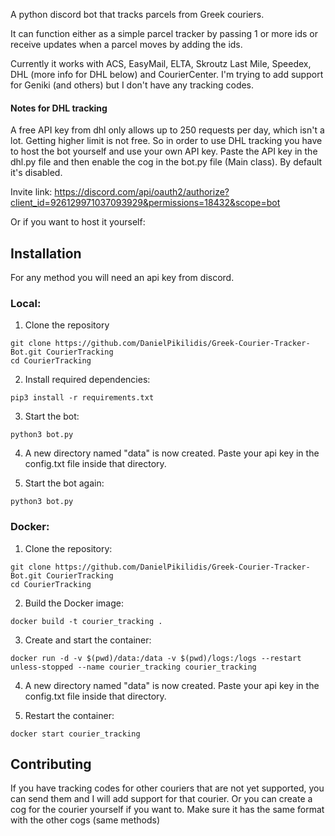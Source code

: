 A python discord bot that tracks parcels from Greek couriers.

It can function either as a simple parcel tracker by passing 1 or more ids or receive updates when a parcel moves by adding the ids.

Currently it works with ACS, EasyMail, ELTA, Skroutz Last Mile, Speedex, DHL (more info for DHL below) and CourierCenter.
I'm trying to add support for Geniki (and others) but I don't have any tracking codes.

#### Notes for DHL tracking
A free API key from dhl only allows up to 250 requests per day, which isn't a lot. Getting higher limit
is not free. So in order to use DHL tracking you have to host the bot yourself and use your own API key.
Paste the API key in the dhl.py file and then enable the cog in the bot.py file (Main class). By default it's disabled.

Invite link: https://discord.com/api/oauth2/authorize?client_id=926129971037093929&permissions=18432&scope=bot

Or if you want to host it yourself:

## Installation
For any method you will need an api key from discord.

### Local:

1. Clone the repository

```
git clone https://github.com/DanielPikilidis/Greek-Courier-Tracker-Bot.git CourierTracking
cd CourierTracking
```

2. Install required dependencies: 

`pip3 install -r requirements.txt`

3. Start the bot:

`python3 bot.py`

4. A new directory named "data" is now created. Paste your api key in the config.txt file inside that directory.

5. Start the bot again:

`python3 bot.py`

### Docker:

1. Clone the repository:

```
git clone https://github.com/DanielPikilidis/Greek-Courier-Tracker-Bot.git CourierTracking
cd CourierTracking
```

2. Build the Docker image:

`docker build -t courier_tracking .`

3. Create and start the container:

`docker run -d -v $(pwd)/data:/data -v $(pwd)/logs:/logs --restart unless-stopped --name courier_tracking courier_tracking`

4. A new directory named "data" is now created. Paste your api key in the config.txt file inside that directory.

5. Restart the container: 

`docker start courier_tracking`


## Contributing

If you have tracking codes for other couriers that are not yet supported, you can send them
and I will add support for that courier.
Or you can create a cog for the courier yourself if you want to. Make sure it has the same format with the other cogs (same methods)
